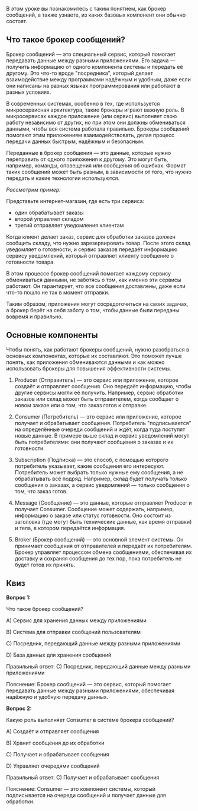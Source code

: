 В этом уроке вы познакомитесь с таким понятием, как брокер сообщений, а также узнаете, из каких базовых компонент они обычно состоят.

## **Что такое брокер сообщений?**
Брокер сообщений — это специальный сервис, который помогает передавать данные между разными приложениями. 
Его задача — получить информацию от одного компонента системы и передать её другому. Это что-то вроде "посредника", 
который делает взаимодействие между программами надёжным и удобным, даже если они написаны на разных языках
программирования или работают в разных условиях.

В современных системах, особенно в тех, где используется микросервисная архитектура, такие брокеры играют важную роль.
В микросервисах каждое приложение (или сервис) выполняет свою работу независимо от других, но при этом они должны 
обмениваться данными, чтобы вся система работала правильно. Брокеры сообщений помогают этим приложениям взаимодействовать,
делая процесс передачи данных быстрым, надёжным и безопасным.

Переданные в брокер сообщения — это данные, которые нужно переправить от одного приложения к другому. 
Это могут быть, например, команды, оповещения или сообщения об ошибках. Формат таких сообщений может быть разным, 
в зависимости от того, что нужно передать и какие технологии используются.

_Рассмотрим пример:_

Представьте интернет-магазин, где есть три сервиса: 
* один обрабатывает заказы
* второй управляет складом
* третий отправляет уведомления клиентам

Когда клиент делает заказ, сервис для обработки заказов должен сообщить складу, что нужно зарезервировать товар. 
После этого склад уведомляет о готовности, и сервис заказов передаёт информацию сервису уведомлений, 
который отправляет клиенту сообщение о готовности товара.

В этом процессе брокер сообщений помогает каждому сервису обмениваться данными, не заботясь о том, как именно эти сервисы работают.
Он гарантирует, что все сообщения доставлены, даже если что-то пошло не так в момент отправки.

Таким образом, приложения могут сосредоточиться на своих задачах, а брокер берёт на себя заботу о том, 
чтобы данные были переданы вовремя и правильно.

## **Основные компоненты**
Чтобы понять, как работают брокеры сообщений, нужно разобраться в основных компонентах, которые их составляют.
Это поможет лучше понять, как приложения обмениваются данными и как можно использовать брокеры для повышения эффективности системы.

1. Producer (Отправитель) — это сервис или приложение, которое создаёт и отправляет сообщения. 
Оно передаёт информацию, чтобы другие сервисы могли её получить. 
Например, сервис обработки заказов или склад может быть отправителем, когда сообщает о новом заказе или о том, что заказ готов к отправке.

2. Consumer (Потребитель) — это сервис или приложение, которое получает и обрабатывает сообщения. 
Потребитель "подписывается" на определённые очереди сообщений и ждёт, когда туда поступят новые данные. 
В примере выше склад и сервис уведомлений могут быть потребителями: они получают сообщения о заказах и их готовности.

3. Subscription (Подписка) — это способ, с помощью которого потребитель указывает, какие сообщения его интересуют. 
Потребитель может выбрать только нужные ему сообщения, а не обрабатывать всё подряд. 
Например, склад будет получать только сообщения о заказах, а сервис уведомлений — только сообщения о том, что заказ готов.

4. Message (Сообщение) — это данные, которые отправляет Producer и получает Consumer. 
Сообщение может содержать, например, информацию о заказе или статус готовности. 
Оно состоит из заголовка (где могут быть технические данные, как время отправки) и тела, в котором передаётся информация.

5. Broker (Брокер сообщений) — это основной элемент системы. Он принимает сообщения от отправителей и передаёт их потребителям. 
Брокер управляет процессом обмена сообщениями, обеспечивая их доставку и сохраняя сообщения до тех пор, пока потребитель не будет готов их принять.


## Квиз
**Вопрос 1:** 

Что такое брокер сообщений?

A) Сервис для хранения данных между приложениями

B) Система для отправки сообщений пользователям

C) Посредник, передающий данные между разными приложениями

D) База данных для хранения сообщений


Правильный ответ: C) Посредник, передающий данные между разными приложениями

Пояснение: Брокер сообщений — это сервис, который помогает передавать данные между разными приложениями, обеспечивая надёжную и удобную передачу данных.

**Вопрос 2:** 

Какую роль выполняет Consumer в системе брокера сообщений?

A) Создаёт и отправляет сообщения

B) Хранит сообщения до их обработки

C) Получает и обрабатывает сообщения

D) Управляет очередями сообщений

Правильный ответ: C) Получает и обрабатывает сообщения

Пояснение: Consumer — это компонент системы, который подписывается на очереди сообщений и получает данные для обработки.
